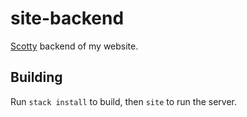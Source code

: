 # site-backend
[Scotty](https://hackage.haskell.org/package/scotty) backend of my website.

## Building
Run `stack install` to build, then `site` to run the server.
